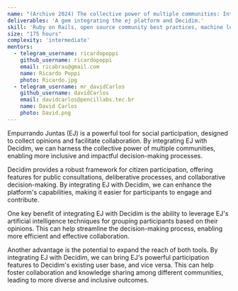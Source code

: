 ```yaml
---
name: "(Archive 2024) The collective power of multiple communities: Integrating the Empurrando Juntas tool with Decidim"
deliverables: 'A gem integrating the ej platform and Decidim.'
skill: 'Ruby on Rails, open source community best practices, machine learning'
size: "175 hours"
complexity: 'intermediate'
mentors: 
  - telegram_username: ricardopoppi
    github_username: ricardopoppi
    email: ricabras@gmail.com
    name: Ricardo Poppi
    photo: Ricardo.jpg
  - telegram_username: mr_davidCarlos
    github_username: davidCarlos
    email: davidcarlos@pencillabs.tec.br
    name: David Carlos
    photo: David.png
---
```

Empurrando Juntas (EJ) is a powerful tool for social participation, designed to collect opinions and facilitate collaboration. By integrating EJ with Decidim, we can harness the collective power of multiple communities, enabling more inclusive and impactful decision-making processes.

Decidim provides a robust framework for citizen participation, offering features for public consultations, deliberative processes, and collaborative decision-making. By integrating EJ with Decidim, we can enhance the platform's capabilities, making it easier for participants to engage and contribute.

One key benefit of integrating EJ with Decidim is the ability to leverage EJ's artificial intelligence techniques for grouping participants based on their opinions. This can help streamline the decision-making process, enabling more efficient and effective collaboration.

Another advantage is the potential to expand the reach of both tools. By integrating EJ with Decidim, we can bring EJ's powerful participation features to Decidim's existing user base, and vice versa. This can help foster collaboration and knowledge sharing among different communities, leading to more diverse and inclusive outcomes.